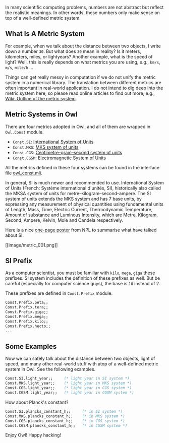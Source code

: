 In many scientific computing problems, numbers are not abstract but reflect the realistic meanings. In other words, these numbers only make sense on top of a well-defined metric system.

## What Is A Metric System

For example, when we talk about the distance between two objects, I write down a number `30`. But what does `30` mean in reality? Is it meters, kilometers, miles, or lightyears? Another example, what is the speed of light? Well, this is really depends on what metrics you are using, e.g., `km/s`, `m/s`, `mile/h` ...

Things can get really messy in computation if we do not unify the metric system in a numerical library. The translation between different metrics are often important in real-world application. I do not intend to dig deep into the metric system here, so please read online articles to find out more, e.g., [Wiki: Outline of the metric system](https://en.wikipedia.org/wiki/Outline_of_the_metric_system).


## Metric Systems in Owl

There are four metrics adopted in Owl, and all of them are wrapped in `Owl.Const` module.

* `Const.SI`: [International System of Units](https://en.wikipedia.org/wiki/International_System_of_Units)
* `Const.MKS`: [MKS system of units](https://en.wikipedia.org/wiki/MKS_system_of_units)
* `Const.CGS`: [Centimetre–gram–second system of units](https://en.wikipedia.org/wiki/Centimetre%E2%80%93gram%E2%80%93second_system_of_units)
* `Const.CGSM`: [Electromagnetic System of Units](https://en.wikipedia.org/wiki/Centimetre%E2%80%93gram%E2%80%93second_system_of_units#CGS_approach_to_electromagnetic_units)

All the metrics defined in these four systems can be found in the interface file [owl_const.mli](https://github.com/ryanrhymes/owl/blob/master/lib/owl_const.mli).

In general, SI is much newer and recommended to use. International System of Units (French: Système international d'unités, SI), historically also called the MKSA system of units for metre–kilogram–second–ampere. The SI system of units extends the MKS system and has 7 base units, by expressing any measurement of physical quantities using fundamental units of Length, Mass, Time, Electric Current, Thermodynamic Temperature, Amount of substance and Luminous Intensity, which are Metre, Kilogram, Second, Ampere, Kelvin, Mole and Candela respectively.

Here is a nice [one-page poster](http://www.npl.co.uk/upload/pdf/units-of-measurement-poster.pdf) from NPL to summarise what have talked about SI.

[[image/metric_001.png]]


## SI Prefix

As a computer scientist, you must be familiar with `kilo`, `mega`, `giga` these prefixes. SI system includes the definition of these prefixes as well. But be careful (especially for computer science guys), the base is `10` instead of 2.

These prefixes are defined in `Const.Prefix` module.

```ocaml
Const.Prefix.peta;;
Const.Prefix.tera;;
Const.Prefix.giga;;
Const.Prefix.mega;;
Const.Prefix.kilo;;
Const.Prefix.hecto;;
...
```


## Some Examples

Now we can safely talk about the distance between two objects, light of speed, and many other real-world stuff with atop of a well-defined metric system in Owl. See the following examples.

```ocaml
Const.SI.light_year;;     (* light year in SI system *)
Const.MKS.light_year;;    (* light year in MKS system *)
Const.CGS.light_year;;    (* light year in CGS system *)
Const.CGSM.light_year;;   (* light year in CGSM system *)
```

How about Planck's constant?

```ocaml
Const.SI.plancks_constant_h;;     (* in SI system *)
Const.MKS.plancks_constant_h;;    (* in MKS system *)
Const.CGS.plancks_constant_h;;    (* in CGS system *)
Const.CGSM.plancks_constant_h;;   (* in CGSM system *)
```

Enjoy Owl! Happy hacking!
